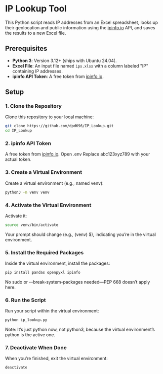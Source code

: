 # IP Lookup Tool

This Python script reads IP addresses from an Excel spreadsheet, looks up their geolocation and public information using the [ipinfo.io](https://ipinfo.io/) API, and saves the results to a new Excel file.

## Prerequisites

- **Python 3**: Version 3.12+ (ships with Ubuntu 24.04).
- **Excel File**: An input file named `ips.xlsx` with a column labeled "IP" containing IP addresses.
- **ipinfo API Token**: A free token from [ipinfo.io](https://ipinfo.io/signup).

## Setup

### 1. Clone the Repository
Clone this repository to your local machine:
```bash
git clone https://github.com/dpd696/IP_Lookup.git
cd IP_Lookup
```

### 2. ipinfo API Token
A free token from [ipinfo.io](https://ipinfo.io/signup).
Open .env Replace abc123xyz789 with your actual token.

### 3. Create a Virtual Environment
Create a virtual environment (e.g., named venv):
```bash
python3 -m venv venv
```

### 4. Activate the Virtual Environment
Activate it:
```bash
source venv/bin/activate
```
Your prompt should change (e.g., (venv) $), indicating you’re in the virtual environment.

### 5. Install the Required Packages
Inside the virtual environment, install the packages:
```bash
pip install pandas openpyxl ipinfo
```
No sudo or --break-system-packages needed—PEP 668 doesn’t apply here.

### 6. Run the Script
Run your script within the virtual environment:
```bash
python ip_lookup.py
```
Note: It’s just python now, not python3, because the virtual environment’s python is the active one.

### 7. Deactivate When Done
When you’re finished, exit the virtual environment:
```bash
deactivate
```
